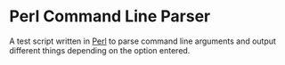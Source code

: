 # Perl Command Line Parser

A test script written in [Perl](https://en.wikipedia.org/wiki/Perl) to parse
command line arguments and output different things depending on the option entered.
